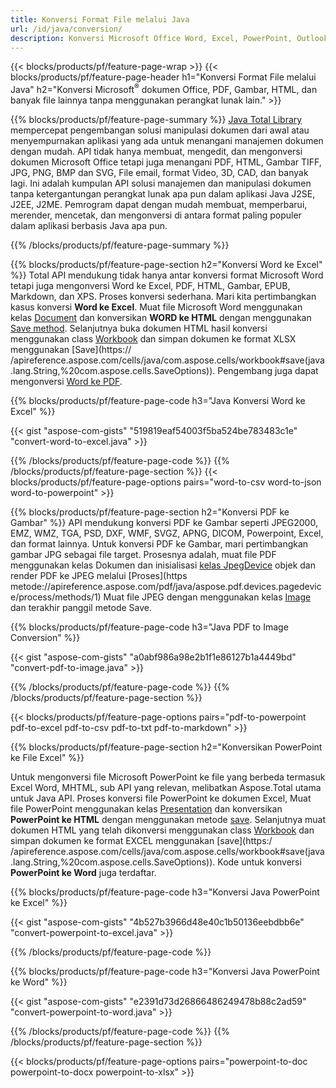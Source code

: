 ```yaml
---
title: Konversi Format File melalui Java 
url: /id/java/conversion/
description: Konversi Microsoft Office Word, Excel, PowerPoint, Outlook, PDF, HTML, Gambar 3D, Diagram, Format Video, dan berbagai format lainnya hanya dengan beberapa baris kode Java.
---
```


{{< blocks/products/pf/feature-page-wrap >}}
{{< blocks/products/pf/feature-page-header h1="Konversi Format File melalui Java" h2="Konversi Microsoft<sup>&reg;</sup> dokumen Office, PDF, Gambar, HTML, dan banyak file lainnya tanpa menggunakan perangkat lunak lain." >}}

{{% blocks/products/pf/feature-page-summary %}}
[Java Total Library](https://products.aspose.com/total/java/) mempercepat pengembangan solusi manipulasi dokumen dari awal atau menyempurnakan aplikasi yang ada untuk menangani manajemen dokumen dengan mudah. API tidak hanya membuat, mengedit, dan mengonversi dokumen Microsoft Office tetapi juga menangani PDF, HTML, Gambar TIFF, JPG, PNG, BMP dan SVG, File email, format Video, 3D, CAD, dan banyak lagi. Ini adalah kumpulan API solusi manajemen dan manipulasi dokumen tanpa ketergantungan perangkat lunak apa pun dalam aplikasi Java J2SE, J2EE, J2ME. Pemrogram dapat dengan mudah membuat, memperbarui, merender, mencetak, dan mengonversi di antara format paling populer dalam aplikasi berbasis Java apa pun.

{{% /blocks/products/pf/feature-page-summary  %}}

{{% blocks/products/pf/feature-page-section  h2="Konversi Word ke Excel" %}}
Total API mendukung tidak hanya antar konversi format Microsoft Word tetapi juga mengonversi Word ke Excel, PDF, HTML, Gambar, EPUB, Markdown, dan XPS. Proses konversi sederhana. Mari kita pertimbangkan kasus konversi **Word ke Excel**. Muat file Microsoft Word menggunakan kelas [Document](https://reference.aspose.com/words/java/com.aspose.words/Document) dan konversikan **WORD ke HTML** dengan menggunakan [Save method](https://reference.aspose.com/words/java/com.aspose.words/Document#save(java.lang.String,com.aspose.words.SaveOptions)). Selanjutnya buka dokumen HTML hasil konversi menggunakan class [Workbook](https://reference.aspose.com/cells/java/com.aspose.cells/Workbook) dan simpan dokumen ke format XLSX menggunakan [Save](https:// /apireference.aspose.com/cells/java/com.aspose.cells/workbook#save(java.lang.String,%20com.aspose.cells.SaveOptions)).
 Pengembang juga dapat mengonversi [Word ke PDF](https://products.aspose.com/words/java/conversion/word-to-pdf/).


{{% blocks/products/pf/feature-page-code h3="Java Konversi Word ke Excel" %}}

{{< gist "aspose-com-gists" "519819eaf54003f5ba524be783483c1e" "convert-word-to-excel.java" >}}

{{% /blocks/products/pf/feature-page-code  %}}
{{% /blocks/products/pf/feature-page-section %}}
{{< blocks/products/pf/feature-page-options pairs="word-to-csv word-to-json word-to-powerpoint" >}}


{{% blocks/products/pf/feature-page-section  h2="Konversi PDF ke Gambar" %}}
API mendukung konversi PDF ke Gambar seperti JPEG2000, EMZ, WMZ, TGA, PSD, DXF, WMF, SVGZ, APNG, DICOM, Powerpoint, Excel, dan format lainnya. Untuk konversi PDF ke Gambar, mari pertimbangkan gambar JPG sebagai file target. Prosesnya adalah, muat file PDF menggunakan kelas Dokumen dan inisialisasi [kelas JpegDevice](https://reference.aspose.com/pdf/java/aspose.pdf.devices/jpegdevice) objek dan render PDF ke JPEG melalui [Proses](https metode://apireference.aspose.com/pdf/java/aspose.pdf.devices.pagedevice/process/methods/1)
Muat file JPEG dengan menggunakan kelas [Image](https://reference.aspose.com/imaging/java/aspose.imaging/image) dan terakhir panggil metode Save.

{{% blocks/products/pf/feature-page-code h3="Java PDF to Image Conversion" %}}

{{< gist "aspose-com-gists" "a0abf986a98e2b1f1e86127b1a4449bd" "convert-pdf-to-image.java" >}}


{{% /blocks/products/pf/feature-page-code  %}}
{{% /blocks/products/pf/feature-page-section %}}

{{< blocks/products/pf/feature-page-options pairs="pdf-to-powerpoint pdf-to-excel pdf-to-csv pdf-to-txt pdf-to-markdown" >}}

{{% blocks/products/pf/feature-page-section  h2="Konversikan PowerPoint ke File Excel" %}}

Untuk mengonversi file Microsoft PowerPoint ke file yang berbeda termasuk Excel Word, MHTML, sub API yang relevan, melibatkan Aspose.Total utama untuk Java API. Proses konversi file PowerPoint ke dokumen Excel, Muat file PowerPoint menggunakan kelas [Presentation](https://reference.aspose.com/slides/java/com.aspose.slides/Presentation) dan konversikan **PowerPoint ke HTML** dengan menggunakan metode [save](https://reference.aspose.com/slides/java/com.aspose.slides/Presentation#save-java.lang.String-int-com.aspose.slides.ISaveOptions-). Selanjutnya muat dokumen HTML yang telah dikonversi menggunakan class [Workbook](https://reference.aspose.com/cells/java/com.aspose.cells/Workbook) dan simpan dokumen ke format EXCEL menggunakan [save](https:/ /apireference.aspose.com/cells/java/com.aspose.cells/workbook#save(java.lang.String,%20com.aspose.cells.SaveOptions)). Kode untuk konversi **PowerPoint ke Word** juga terdaftar.

{{% blocks/products/pf/feature-page-code h3="Konversi Java PowerPoint ke Excel" %}}

{{< gist "aspose-com-gists" "4b527b3966d48e40c1b50136eebdbb6e" "convert-powerpoint-to-excel.java" >}}

{{% /blocks/products/pf/feature-page-code %}}

{{% blocks/products/pf/feature-page-code h3="Konversi Java PowerPoint ke Word" %}}

{{< gist "aspose-com-gists" "e2391d73d26866486249478b88c2ad59" "convert-powerpoint-to-word.java" >}}

{{% /blocks/products/pf/feature-page-code %}}
{{% /blocks/products/pf/feature-page-section %}}

{{< blocks/products/pf/feature-page-options pairs="powerpoint-to-doc powerpoint-to-docx powerpoint-to-xlsx" >}}